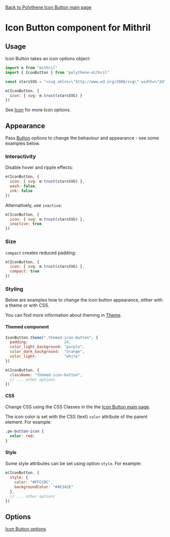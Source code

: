 [Back to Polythene Icon Button main page](IconButton.md)

# Icon Button component for Mithril



## Usage

Icon Button takes an icon options object:

~~~javascript
import m from "mithril"
import { IconButton } from "polythene-mithril"

const starsSVG = "<svg xmlns=\"http://www.w3.org/2000/svg\" width=\"24\" height=\"24\" viewBox=\"0 0 24 24\"><path d=\"M11.99 2C6.47 2 2 6.48 2 12s4.47 10 9.99 10C17.52 22 22 17.52 22 12S17.52 2 11.99 2zm4.24 16L12 15.45 7.77 18l1.12-4.81-3.73-3.23 4.92-.42L12 5l1.92 4.53 4.92.42-3.73 3.23L16.23 18z\"/></svg>"

m(IconButton, {
  icon: { svg: m.trust(starsSVG) }
})
~~~

See [Icon](Icon.md) for more Icon options.



## Appearance

Pass [Button](Button.md) options to change the behaviour and appearance - see some examples below.


### Interactivity

Disable hover and ripple effects:

~~~javascript
m(IconButton, {
  icon: { svg: m.trust(starsSVG) },
  wash: false,
  ink: false
})
~~~

Alternatively, use `inactive`:

~~~javascript
m(IconButton, {
  icon: { svg: m.trust(starsSVG) },
  inactive: true
})
~~~


### Size

`compact` creates reduced padding:

~~~javascript
m(IconButton, {
  icon: { svg: m.trust(starsSVG) },
  compact: true
})
~~~


### Styling

Below are examples how to change the icon button appearance, either with a theme or with CSS.

You can find more information about theming in [Theme](Theme.md).

#### Themed component

~~~javascript
IconButton.theme(".themed-icon-button", {
  padding:                24,
  color_light_background: "purple",
  color_dark_background:  "orange",
  color_light:            "white"
})

m(IconButton, {
  className: "themed-icon-button",
  // ... other options
})
~~~

#### CSS

Change CSS using the CSS Classes in the the [Icon Button main page](IconButton.md).

The icon color is set with the CSS (text) `color` attribute of the parent element. For example:

~~~css
.pe-button-icon {
  color: red;
}
~~~


#### Style

Some style attributes can be set using option `style`. For example:

~~~javascript
m(IconButton, {
  style: {
    color: "#FFCCBC",
    backgroundColor: "#4E342E"
  },
  // ... other options
})
~~~



## Options

[Icon Button options](IconButton.md)
